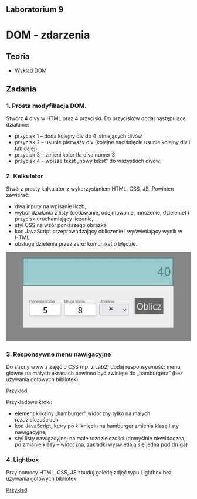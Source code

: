 ## Laboratorium 9

# DOM - zdarzenia

## Teoria

* [Wykład DOM](https://users.pja.edu.pl/~ppisarski/prez/dom/1.html)

## Zadania

### 1. Prosta modyfikacja DOM. 

Stwórz 4 divy w HTML oraz 4 przyciski. Do przycisków dodaj następujące działanie:
* przycisk 1 – doda kolejny div do 4 istniejących divów
* przycisk 2 – usunie pierwszy div (kolejne naciśnięcie usunie kolejny div i tak dalej)
* przycisk 3 – zmieni kolor tła diva numer 3
* przycisk 4 – wpisze tekst „nowy tekst” do wszystkich divów.

### 2. Kalkulator

Stwórz prosty kalkulator z wykorzystaniem HTML, CSS, JS.
Powinien zawierać:
* dwa inputy na wpisanie liczb,
* wybór działania z listy (dodawanie, odejmowanie, mnożenie, dzielenie) i przycisk uruchamiający liczenie,
* styl CSS na wzór poniższego obrazka
* kod JavaScript przeprowadzający obliczenie i wyświetlający wynik w HTML
* obsługę dzielenia przez zero: komunikat o błędzie.

[![](assets/9_1.png)](assets/9_1.png)

### 3. Responsywne menu nawigacyjne

Do strony www z zajęć o CSS (np. z Lab2) dodaj responsywność: menu główne na małych ekranach powinno być zwinięte do
„hamburgera” (bez używania gotowych bibliotek). 

[Przykład](https://mobirise.com/bootstrap-menu/bootstrap-navigation-menu-template.html)

Przykładowe kroki:
* element klikalny „hamburger” widoczny tylko na małych rozdzielczościach
* kod JavaScript, który po kliknięciu na hamburger zmienia klasę listy nawigacyjnej
* styl listy nawigacyjnej na małe rozdzielczości (domyślnie niewidoczna, po zmianie klasy – widoczna, zakładki wyświetlają się jedna pod drugą)

### 4. Lightbox

Przy pomocy HTML, CSS, JS zbuduj galerię zdjęć typu Lightbox bez używania gotowych bibliotek.

[Przykład](https://www.cssscript.com/demo/modal-image-gallery-swg/) 





